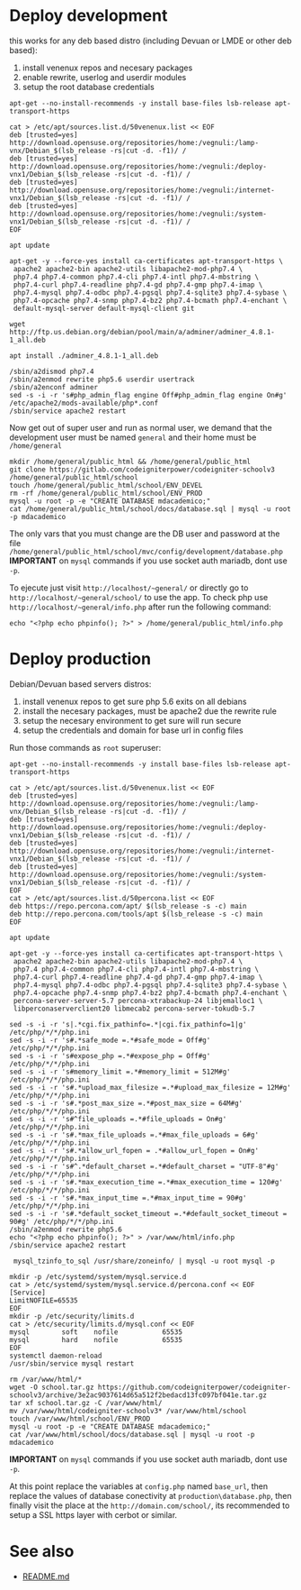 
# Deploy development

this works for any deb based distro (including Devuan or LMDE or other deb based):

1. install venenux repos and necesary packages
2. enable rewrite, userlog and userdir modules
3. setup the root database credentials


```
apt-get --no-install-recommends -y install base-files lsb-release apt-transport-https

cat > /etc/apt/sources.list.d/50venenux.list << EOF
deb [trusted=yes] http://download.opensuse.org/repositories/home:/vegnuli:/lamp-vnx/Debian_$(lsb_release -rs|cut -d. -f1)/ /
deb [trusted=yes] http://download.opensuse.org/repositories/home:/vegnuli:/deploy-vnx1/Debian_$(lsb_release -rs|cut -d. -f1)/ /
deb [trusted=yes] http://download.opensuse.org/repositories/home:/vegnuli:/internet-vnx1/Debian_$(lsb_release -rs|cut -d. -f1)/ /
deb [trusted=yes] http://download.opensuse.org/repositories/home:/vegnuli:/system-vnx1/Debian_$(lsb_release -rs|cut -d. -f1)/ /
EOF

apt update

apt-get -y --force-yes install ca-certificates apt-transport-https \
 apache2 apache2-bin apache2-utils libapache2-mod-php7.4 \
 php7.4 php7.4-common php7.4-cli php7.4-intl php7.4-mbstring \
 php7.4-curl php7.4-readline php7.4-gd php7.4-gmp php7.4-imap \
 php7.4-mysql php7.4-odbc php7.4-pgsql php7.4-sqlite3 php7.4-sybase \
 php7.4-opcache php7.4-snmp php7.4-bz2 php7.4-bcmath php7.4-enchant \
 default-mysql-server default-mysql-client git

wget http://ftp.us.debian.org/debian/pool/main/a/adminer/adminer_4.8.1-1_all.deb

apt install ./adminer_4.8.1-1_all.deb

/sbin/a2dismod php7.4
/sbin/a2enmod rewrite php5.6 userdir usertrack
/sbin/a2enconf adminer
sed -s -i -r 's#php_admin_flag engine Off#php_admin_flag engine On#g' /etc/apache2/mods-available/php*.conf
/sbin/service apache2 restart
```

Now get out of super user and run as normal user, we demand that the 
development user must be named `general` and their home must be `/home/general`

```
mkdir /home/general/public_html && /home/general/public_html
git clone https://gitlab.com/codeigniterpower/codeigniter-schoolv3 /home/general/public_html/school
touch /home/general/public_html/school/ENV_DEVEL
rm -rf /home/general/public_html/school/ENV_PROD
mysql -u root -p -e "CREATE DATABASE mdacademico;"
cat /home/general/public_html/school/docs/database.sql | mysql -u root -p mdacademico
```

The only vars that you must change are the DB user and password at
the file `/home/general/public_html/school/mvc/config/development/database.php`
**IMPORTANT** on `mysql` commands if you use socket auth mariadb, dont use `-p`.

To ejecute just visit `http://localhost/~general/` or 
directly go to `http://localhost/~general/school/` to use the app.
To check php use `http://localhost/~general/info.php` after 
run the following command:

```
echo "<?php echo phpinfo(); ?>" > /home/general/public_html/info.php
```

# Deploy production

Debian/Devuan based servers distros:

1. install venenux repos to get sure php 5.6 exits on all debians
2. install the necesary packages, must be apache2 due the rewrite rule
3. setup the necesary environment to get sure will run secure
4. setup the credentials and domain for base url in config files

Run those commands as `root` superuser:

```
apt-get --no-install-recommends -y install base-files lsb-release apt-transport-https

cat > /etc/apt/sources.list.d/50venenux.list << EOF
deb [trusted=yes] http://download.opensuse.org/repositories/home:/vegnuli:/lamp-vnx/Debian_$(lsb_release -rs|cut -d. -f1)/ /
deb [trusted=yes] http://download.opensuse.org/repositories/home:/vegnuli:/deploy-vnx1/Debian_$(lsb_release -rs|cut -d. -f1)/ /
deb [trusted=yes] http://download.opensuse.org/repositories/home:/vegnuli:/internet-vnx1/Debian_$(lsb_release -rs|cut -d. -f1)/ /
deb [trusted=yes] http://download.opensuse.org/repositories/home:/vegnuli:/system-vnx1/Debian_$(lsb_release -rs|cut -d. -f1)/ /
EOF
cat > /etc/apt/sources.list.d/50percona.list << EOF
deb https://repo.percona.com/apt/ $(lsb_release -s -c) main
deb http://repo.percona.com/tools/apt $(lsb_release -s -c) main
EOF

apt update

apt-get -y --force-yes install ca-certificates apt-transport-https \
 apache2 apache2-bin apache2-utils libapache2-mod-php7.4 \
 php7.4 php7.4-common php7.4-cli php7.4-intl php7.4-mbstring \
 php7.4-curl php7.4-readline php7.4-gd php7.4-gmp php7.4-imap \
 php7.4-mysql php7.4-odbc php7.4-pgsql php7.4-sqlite3 php7.4-sybase \
 php7.4-opcache php7.4-snmp php7.4-bz2 php7.4-bcmath php7.4-enchant \
 percona-server-server-5.7 percona-xtrabackup-24 libjemalloc1 \
 libperconaserverclient20 libmecab2 percona-server-tokudb-5.7

sed -s -i -r 's|.*cgi.fix_pathinfo=.*|cgi.fix_pathinfo=1|g' /etc/php/*/*/php.ini
sed -s -i -r 's#.*safe_mode =.*#safe_mode = Off#g' /etc/php/*/*/php.ini
sed -s -i -r 's#expose_php =.*#expose_php = Off#g' /etc/php/*/*/php.ini
sed -s -i -r 's#memory_limit =.*#memory_limit = 512M#g' /etc/php/*/*/php.ini
sed -s -i -r 's#.*upload_max_filesize =.*#upload_max_filesize = 12M#g' /etc/php/*/*/php.ini
sed -s -i -r 's#.*post_max_size =.*#post_max_size = 64M#g' /etc/php/*/*/php.ini
sed -s -i -r 's#^file_uploads =.*#file_uploads = On#g' /etc/php/*/*/php.ini
sed -s -i -r 's#.*max_file_uploads =.*#max_file_uploads = 6#g' /etc/php/*/*/php.ini
sed -s -i -r 's#.*allow_url_fopen = .*#allow_url_fopen = On#g' /etc/php/*/*/php.ini
sed -s -i -r 's#^.*default_charset =.*#default_charset = "UTF-8"#g' /etc/php/*/*/php.ini
sed -s -i -r 's#.*max_execution_time =.*#max_execution_time = 120#g' /etc/php/*/*/php.ini
sed -s -i -r 's#.*max_input_time =.*#max_input_time = 90#g' /etc/php/*/*/php.ini
sed -s -i -r 's#.*default_socket_timeout =.*#default_socket_timeout = 90#g' /etc/php/*/*/php.ini
/sbin/a2enmod rewrite php5.6
echo "<?php echo phpinfo(); ?>" > /var/www/html/info.php
/sbin/service apache2 restart

 mysql_tzinfo_to_sql /usr/share/zoneinfo/ | mysql -u root mysql -p

mkdir -p /etc/systemd/system/mysql.service.d
cat > /etc/systemd/system/mysql.service.d/percona.conf << EOF
[Service]
LimitNOFILE=65535
EOF
mkdir -p /etc/security/limits.d
cat > /etc/security/limits.d/mysql.conf << EOF
mysql        soft    nofile           65535
mysql        hard    nofile           65535
EOF
systemctl daemon-reload
/usr/sbin/service mysql restart

rm /var/www/html/*
wget -O school.tar.gz https://github.com/codeigniterpower/codeigniter-schoolv3/archive/3e2ac9037614d65a512f2bedacd13fc097bf041e.tar.gz
tar xf school.tar.gz -C /var/www/html/
mv /var/www/html/codeigniter-schoolv3* /var/www/html/school
touch /var/www/html/school/ENV_PROD
mysql -u root -p -e "CREATE DATABASE mdacademico;"
cat /var/www/html/school/docs/database.sql | mysql -u root -p mdacademico
```

**IMPORTANT** on `mysql` commands if you use socket auth mariadb, dont use `-p`.

At this point replace the variables at `config.php` named `base_url`, 
then replace the values of database conectivity at `production\database.php`, 
then finally visit the place at the `http://domain.com/school/`, 
its recommended to setup a SSL https layer with cerbot or similar.

# See also

* [README.md](README.md)
